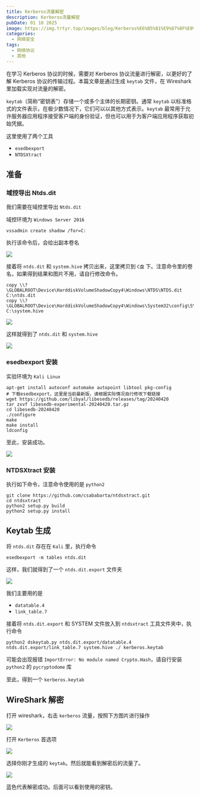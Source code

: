 ```yaml
---
title: Kerberos流量解密
description: Kerberos流量解密
pubDate: 01 10 2025
image: https://img.trtyr.top/images/blog/Kerberos%E6%B5%81%E9%87%8F%E8%A7%A3%E5%AF%86/004%20Kerberos%E6%B5%81%E9%87%8F%E8%A7%A3%E5%AF%86-9.webp
categories:
  - 网络安全
tags:
  - 网络协议
  - 其他
---
```


在学习 Kerberos 协议的时候，需要对 Kerberos 协议流量进行解密，以更好的了解 Kerberos 协议的传输过程。本篇文章是通过生成 `keytab` 文件，在 Wireshark 里加载实现对流量的解密。

`keytab`（简称“密钥表”）存储一个或多个主体的长期密钥。通常 `keytab` 以标准格式的文件表示，在极少数情况下，它们可以以其他方式表示。`keytab` 最常用于允许服务器应用程序接受客户端的身份验证，但也可以用于为客户端应用程序获取初始凭据。

这里使用了两个工具

- `esedbexport`
- `NTDSXtract`

## 准备

### 域控导出 Ntds.dit

我们需要在域控里导出 `Ntds.dit`

域控环境为 `Windows Server 2016`

```shell
vssadmin create shadow /for=C:
```

执行该命令后，会给出副本卷名

![](https://img.trtyr.top/images/blog/Kerberos%E6%B5%81%E9%87%8F%E8%A7%A3%E5%AF%86/004%20Kerberos%E6%B5%81%E9%87%8F%E8%A7%A3%E5%AF%86-2.webp)

接着将 `ntds.dit` 和 `system.hive` 拷贝出来，这里拷贝到 `C盘` 下。注意命令里的卷名，如果得到结果和图片不用，请自行修改命令。

```shell
copy \\?\GLOBALROOT\Device\HarddiskVolumeShadowCopy4\Windows\NTDS\NTDS.dit C:\ntds.dit
copy \\?\GLOBALROOT\Device\HarddiskVolumeShadowCopy4\Windows\System32\config\SYSTEM C:\system.hive
```

![](https://img.trtyr.top/images/blog/Kerberos%E6%B5%81%E9%87%8F%E8%A7%A3%E5%AF%86/004%20Kerberos%E6%B5%81%E9%87%8F%E8%A7%A3%E5%AF%86-3.webp)

这样就得到了 `ntds.dit` 和 `system.hive`

![](https://img.trtyr.top/images/blog/Kerberos%E6%B5%81%E9%87%8F%E8%A7%A3%E5%AF%86/004%20Kerberos%E6%B5%81%E9%87%8F%E8%A7%A3%E5%AF%86-4.webp)

### esedbexport 安装

实验环境为 `Kali Linux`

```shell
apt-get install autoconf automake autopoint libtool pkg-config
# 下载esedbexport，这里是当前最新版，请根据实际情况自行修改下载链接
wget https://github.com/libyal/libesedb/releases/tag/20240420
tar zxvf libesedb-experimental-20240420.tar.gz
cd libesedb-20240420
./configure
make
make install
ldconfig
```

至此，安装成功。

![](https://img.trtyr.top/images/blog/Kerberos%E6%B5%81%E9%87%8F%E8%A7%A3%E5%AF%86/004%20Kerberos%E6%B5%81%E9%87%8F%E8%A7%A3%E5%AF%86-1.webp)

### NTDSXtract 安装

执行如下命令，注意命令使用的是 `python2`

```shell
git clone https://github.com/csababarta/ntdsxtract.git
cd ntdsxtract
python2 setup.py build
python2 setup.py install
```

## Keytab 生成

将 `ntds.dit` 存在在 `Kali` 里，执行命令

```shell
esedbexport -m tables ntds.dit
```

这样，我们就得到了一个 `ntds.dit.export` 文件夹

![](https://img.trtyr.top/images/blog/Kerberos%E6%B5%81%E9%87%8F%E8%A7%A3%E5%AF%86/004%20Kerberos%E6%B5%81%E9%87%8F%E8%A7%A3%E5%AF%86-5.webp)

我们主要用的是

- `datatable.4`
- `link_table.7`

接着将 `ntds.dit.export` 和 SYSTEM 文件放入到 `ntdsxtract` 工具文件夹中，执行命令

```
python2 dskeytab.py ntds.dit.export/datatable.4 ntds.dit.export/link_table.7 system.hive ./ kerberos.keytab
```

可能会出现报错 `ImportError: No module named Crypto.Hash`，请自行安装 `python2` 的 `pycryptodome` 库

至此，得到一个 `kerberos.keytab`

## WireShark 解密

打开 wireshark，右击 `kerberos` 流量，按照下方图片进行操作

![](https://img.trtyr.top/images/blog/Kerberos%E6%B5%81%E9%87%8F%E8%A7%A3%E5%AF%86/004%20Kerberos%E6%B5%81%E9%87%8F%E8%A7%A3%E5%AF%86-6.webp)

打开 `Kerberos` 首选项

![](https://img.trtyr.top/images/blog/Kerberos%E6%B5%81%E9%87%8F%E8%A7%A3%E5%AF%86/004%20Kerberos%E6%B5%81%E9%87%8F%E8%A7%A3%E5%AF%86-7.webp)

选择你刚才生成的 `keytab`。然后就能看到解密后的流量了。

![](https://img.trtyr.top/images/blog/Kerberos%E6%B5%81%E9%87%8F%E8%A7%A3%E5%AF%86/004%20Kerberos%E6%B5%81%E9%87%8F%E8%A7%A3%E5%AF%86-8.webp)

蓝色代表解密成功。后面可以看到使用的密钥。
